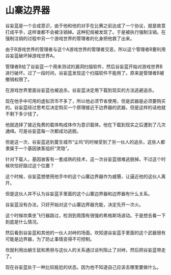 # 山寨边界器

谷妄蓝是一个合成意识，由于他和他的对手在比赛之前达成了一个协议，就是故意打成平手，这样谁都不会被注销掉。这种犯规被发现了。于是被执行强制注销。在强制注销的过程中另一个游戏世界的管理者的化身把他救了出来。

由于B游戏世界的管理者与这个A游戏世界的管理者交恶，所以这个管理者B要利用谷妄蓝破坏掉游戏世界A。

管理者B给了谷妄蓝一个用来测试的漏洞扫描软件，然后谷妄蓝开始对游戏世界B进行破坏。过了一段时间，谷妄蓝发现这个扫描软件不能用了。原来是管理者B被撤销权限了。

在游戏世界里面谷妄蓝也被追杀。谷妄蓝决定用下载到现实的方法逃避追杀。

现在他手中可用的虚拟货币不多了，所以他必须节省使用，但是武器是必须要购买的。谷妄蓝经过思考后决定购买一个原理接近于边界器的武器，但是这样的话他就不剩下多少钱了。

他就选择了接近免费的载体构成体作为意识载体。他在下载到现实之后遭到了几次通缉。可是谷妄蓝每一次都成功逃脱。

但是这一次，谷妄蓝逃到蔓生城市“尘坞”的时候受到了另一伙人的追杀，这些人都隶属于一个基因骇客组织“灵隐”。

针对下载人，基因骇客有一套成熟的技术，这一次谷妄蓝很难逃脱掉。不过这个时候坎恰好路过这个位置？

这个时候，谷妄蓝想使用他手中的这个山寨边界器作为威慑，让逼近他的这伙人离开。

但是这伙人并不认为谷妄蓝手里面的这个山寨边界器和边界器有什么关系。

谷妄蓝没有办法，只好开始对这个山寨边界器充能，决定先开一次火。

这个时候坎乘坐飞行器路过，检测到周围有很强的希格斯场波动。于是想去看一下到底是什么情况。

然后看到谷妄蓝和其他的一伙人对峙的场面。坎知道谷妄蓝手里面的这个武器很有可能是边界器，为了防止事情变得不可控制。

坎就利用出蜗壬鼠和黑频与这伙人的关系通过谈判阻止了对峙，然后把谷妄蓝带走了。

现在谷妄蓝处于一种比较尴尬的状态。因为他不知道自己应该去哪里要做什么。

